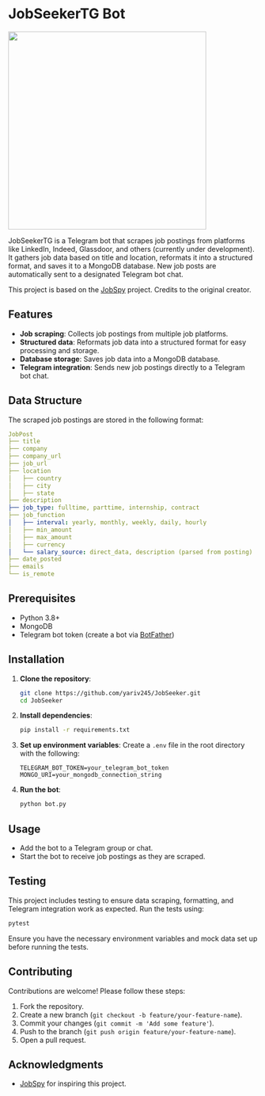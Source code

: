 # JobSeekerTG Bot
<img src="https://github.com/user-attachments/assets/44a7be89-cfe3-4e4c-bb94-f6ca8e1b23db" width="400" height="400">

JobSeekerTG is a Telegram bot that scrapes job postings from platforms like LinkedIn, Indeed, Glassdoor, and others (currently under development). It gathers job data based on title and location, reformats it into a structured format, and saves it to a MongoDB database. New job posts are automatically sent to a designated Telegram bot chat.

This project is based on the [JobSpy](https://github.com/Bunsly/JobSpy) project. Credits to the original creator.

## Features

- **Job scraping**: Collects job postings from multiple job platforms.
- **Structured data**: Reformats job data into a structured format for easy processing and storage.
- **Database storage**: Saves job data into a MongoDB database.
- **Telegram integration**: Sends new job postings directly to a Telegram bot chat.

## Data Structure

The scraped job postings are stored in the following format:

```yaml
JobPost
├── title
├── company
├── company_url
├── job_url
├── location
│   ├── country
│   ├── city
│   ├── state
├── description
├── job_type: fulltime, parttime, internship, contract
├── job_function
│   ├── interval: yearly, monthly, weekly, daily, hourly
│   ├── min_amount
│   ├── max_amount
│   ├── currency
│   └── salary_source: direct_data, description (parsed from posting)
├── date_posted
├── emails
└── is_remote
```

## Prerequisites

- Python 3.8+
- MongoDB
- Telegram bot token (create a bot via [BotFather](https://core.telegram.org/bots#botfather))

## Installation

1. **Clone the repository**:
   ```bash
   git clone https://github.com/yariv245/JobSeeker.git
   cd JobSeeker
   ```

2. **Install dependencies**:
   ```bash
   pip install -r requirements.txt
   ```

3. **Set up environment variables**:
   Create a `.env` file in the root directory with the following:
   ```env
   TELEGRAM_BOT_TOKEN=your_telegram_bot_token
   MONGO_URI=your_mongodb_connection_string
   ```

4. **Run the bot**:
   ```bash
   python bot.py
   ```

## Usage

- Add the bot to a Telegram group or chat.
- Start the bot to receive job postings as they are scraped.

## Testing

This project includes testing to ensure data scraping, formatting, and Telegram integration work as expected. Run the tests using:

```bash
pytest
```

Ensure you have the necessary environment variables and mock data set up before running the tests.

## Contributing

Contributions are welcome! Please follow these steps:

1. Fork the repository.
2. Create a new branch (`git checkout -b feature/your-feature-name`).
3. Commit your changes (`git commit -m 'Add some feature'`).
4. Push to the branch (`git push origin feature/your-feature-name`).
5. Open a pull request.

## Acknowledgments

- [JobSpy](https://github.com/Bunsly/JobSpy) for inspiring this project.

